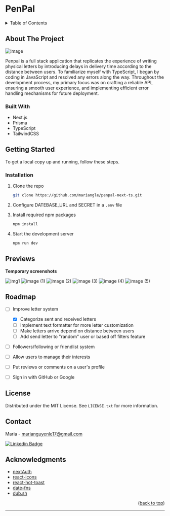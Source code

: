 # PenPal


<!-- TABLE OF CONTENTS -->
<details>
  <summary>Table of Contents</summary>
  <ol>
    <li>
      <a href="#about-the-project">About The Project</a>
      <ul>
        <li><a href="#built-with">Built With</a></li>
      </ul>
    </li>
    <li>
      <a href="#getting-started">Getting Started</a>
      <ul>
        <li><a href="#installation">Installation</a></li>
      </ul>
    </li>
    <li><a href="#previews">Previews</a></li>
    <li><a href="#roadmap">Roadmap</a></li>
    <li><a href="#license">License</a></li>
    <li><a href="#contact">Contact</a></li>
    <li><a href="#acknowledgments">Acknowledgments</a></li>
  </ol>
</details

<!-- ABOUT THE PROJECT -->
## About The Project
  ![image](https://github.com/mariangle/penpal-next-ts/assets/124585244/4ec5d0d4-6354-46a6-8e32-299698caf29d)

Penpal is a full stack application that replicates the experience of writing physical letters by introducing delays in delivery time according to the distance between users. To familiarize myself with TypeScript, I began by coding in JavaScript and resolved any errors along the way. Throughout the development process, my primary focus was on crafting a reliable API, ensuring a smooth user experience, and implementing efficient error handling mechanisms for future deployment.




### Built With

* Next.js
* Prisma
* TypeScript
* TailwindCSS

<!-- GETTING STARTED -->
## Getting Started

To get a local copy up and running, follow these steps.

### Installation

1. Clone the repo
   ```sh
   git clone https://github.com/mariangle/penpal-next-ts.git
   ```

2. Configure DATEBASE_URL and SECRET in a `.env` file

3. Install required npm packages   

     ```sh
     npm install
     ```
     
4. Start the development server   

     ```sh
     npm run dev
     ```

     
## Previews

**Temporary screenshots**

![img1](https://github.com/mariangle/penpal-next-ts/assets/124585244/978694ce-a364-4fce-ba92-bdc737940025)
![image (1)](https://github.com/mariangle/penpal-next-ts/assets/124585244/58dfc153-032c-4681-9170-6fffc0f86164)
![image (2)](https://github.com/mariangle/penpal-next-ts/assets/124585244/9a559b63-794f-4e28-b448-da230378a03a)
![image (3)](https://github.com/mariangle/penpal-next-ts/assets/124585244/c34f59da-7eb0-4228-b682-fe555b81ff17)
![image (4)](https://github.com/mariangle/penpal-next-ts/assets/124585244/bb6aaaa5-543a-4e87-b094-0a588b1ce7e9)
![image (5)](https://github.com/mariangle/penpal-next-ts/assets/124585244/7076ad0a-deb4-40f2-a428-633123bf9da0)

  

<!-- ROADMAP -->
## Roadmap
- [ ] Improve letter system
  - [x] Categorize sent and received letters
  - [ ] Implement text formatter for more letter customization
  - [ ] Make letters arrive depend on distance between users
  - [ ] Add send letter to "random" user or based off filters feature
- [ ] Followers/following or friendlist system
- [ ] Allow users to manage their interests
- [ ] Put reviews or comments on a user's profile
- [ ] Sign in with GitHub or Google



<!-- LICENSE -->
## License

Distributed under the MIT License. See `LICENSE.txt` for more information.



<!-- CONTACT -->
## Contact

Maria - marianguyenle17@gmail.com
  
  
  
  
[![Linkedin Badge](https://img.shields.io/badge/-MariaLe-blue?style=plastic-square&logo=Linkedin&logoColor=white&link=https://www.linkedin.com/in/maria-nguyen-le/)](https://www.linkedin.com/in/maria-nguyen-le/)





<!-- ACKNOWLEDGMENTS -->
## Acknowledgments
* [nextAuth](https://authjs.dev/)
* [react-icons](https://react-icons.github.io/react-icons/)
* [react-hot-toast](https://react-hot-toast.com/)
* [date-fns](https://date-fns.org/)
* [dub.sh](https://dub.sh/)

<p align="right">(<a href="#penpal">back to top</a>)</p>
  
---

